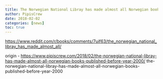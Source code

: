 ```yaml
---
title: The Norwegian National Libray has made almost all Norwegian books published before year 2000
author: PipisCrew
date: 2018-02-02
categories: [news]
toc: true
---
```


https://www.reddit.com/r/books/comments/7uif63/the_norwegian_national_libray_has_made_almost_all/

origin - https://www.pipiscrew.com/2018/02/the-norwegian-national-libray-has-made-almost-all-norwegian-books-published-before-year-2000/ the-norwegian-national-libray-has-made-almost-all-norwegian-books-published-before-year-2000